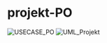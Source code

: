 # projekt-PO
![USECASE_PO](https://user-images.githubusercontent.com/80105973/122368675-d5c07480-cf5d-11eb-89c3-69e0d281c3cc.png)
![UML_Projekt](https://user-images.githubusercontent.com/80105973/122368613-c7725880-cf5d-11eb-9abb-58bff7e4fd5c.jpg)
